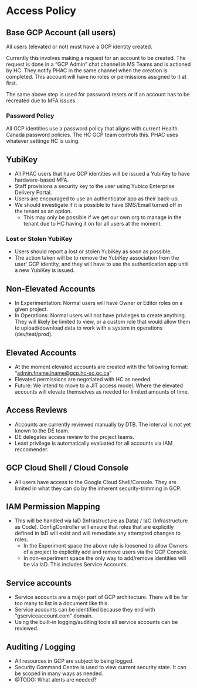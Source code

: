 # Access Policy

## Base GCP Account (all users)
All users (elevated or not) must have a GCP identity created.

Currently this involves making a request for an account to be created.  The request is done in a “GCP Admin” chat channel in MS Teams and is actioned by HC.  They notify PHAC in the same channel when the creation is completed. This account will have no roles or permissions assigned to it at first.

The same above step is used for password resets or if an account has to be recreated due to MFA issues.

### Password Policy
All GCP identities use a password policy that aligns with current Health Canada password policies. The HC GCP team controls this. PHAC uses whatever settings HC is using.

## YubiKey
* All PHAC users that have GCP identities will be issued a YubiKey to have hardware-based MFA.
* Staff provisions a security key to the user using Yubico Enterprise Delivery Portal.
* Users are encouraged to use an authenticator app as their back-up.
* We should investigate if it is possible to have SMS/Email turned off in the tenant as an option.
   * This may only be possible if we get our own org to manage in the tenant due to HC having it on for all users at the moment.
### Lost or Stolen YubiKey
* Users should report a lost or stolen YubiKey as soon as possible.
*  The action taken will be to remove the YubiKey association from the user' GCP identity, and they will have to use the authentication app until a new YubiKey is issued.
## Non-Elevated Accounts
* In Experimentation: Normal users will have Owner or Editor roles on a given project.
* In Operations:  Normal users will not have privileges to create anything.  They will likely be limited to view, or a custom role that would allow them to upload/download data to work with a system in operations (dev/test/prod).
## Elevated Accounts
* At the moment elevated accounts are created with the following format: “admin.fname.lname@gcp.hc-sc.gc.ca”
* Elevated permissions are negotiated with HC as needed.
* Future:  We intend to move to a JIT access model.  Where the elevated accounts will elevate themselves as needed for limited amounts of time.
## Access Reviews
* Accounts are currently reviewed manually by DTB. The interval is not yet known to the DE team.
* DE delegates access review to the project teams. 
* Least privilege is automatically evaluated for all accounts via IAM reccomender.

## GCP Cloud Shell / Cloud Console
* All users have access to the Google Cloud Shell/Console.  They are limited in what they can do by the inherent security-trimming in GCP.
## IAM Permission Mapping
* This will be handled via IaD (Infrastructure as Data) / IaC (Infrastructure as Code).  ConfigController will ensure that roles that are explicitly defined in IaD will exist and will remediate any attempted changes to roles.  
   * In the Experiment space the above rule is loosened to allow Owners of a project to explicitly add and remove users via the GCP Console.
   * In non-experiment space the only way to add/remove identities will be via IaD.  This includes Service Accounts.
## Service accounts
* Service accounts are a major part of GCP architecture.  There will be far too many to list in a document like this.
* Service accounts can be identified because they end with "gserviceaccount.com" domain.
* Using the built-in logging/auditing tools all service accounts can be reviewed.
## Auditing / Logging
* All resources in GCP are subject to being logged.  
* Security Command Centre is used to view current security state.  It can be scoped in many ways as needed.
* @TODO: What alerts are needed?
